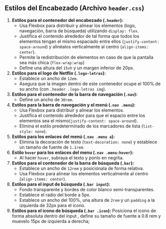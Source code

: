 ## Estilos del Encabezado (Archivo `header.css`)

1.  **Estilos para el contenedor del encabezado (`.header`):**
    * Usa Flexbox para distribuir y alinear los elementos (logo, navegación, barra de búsqueda) utilizando `display: flex`.
    * Justifica el contenido alrededor de tal forma que todos los elementos tengan el mismo espaciado entre ellos (`justify-content: space-around`) y alinéalos verticalmente al centro (`align-items: center`).
    * Permite la redistribución de elementos en caso de que la pantalla sea más chica (`flex-wrap:wrap`)
    * Define una altura del `15vh` y un margen inferior de 20px.
2.  **Estilos para el logo de Netflix (`.logo-letras`):**
    * Establece un ancho de `12em`.
    * Asegura que la imagen dentro de este contenedor ocupe el 100% de su ancho (con `.header .logo-letras img`).
3.  **Estilos para el contenedor de la barra de navegación (`.nav`):**
    * Define un ancho de `30rem`.
4.  **Estilos para la barra de navegación y el menú (`.nav .menu`):**
    * Usa Flexbox para distribuir y alinear los elementos.
    * Justifica el contenido alrededor para que el espacio entre los elementos sea el mismo(`justify-content: space-around`).
    * Elimina el estilo predeterminado de los marcadores de lista (`list-style: none`).
5.  **Estilos para los enlaces del menú (`.nav .menu a`):**
    * Elimina la decoración de texto (`text-decoration: none`) y establece un tamaño de fuente de `1.1rem`.
6.  **Estilo `hover` para los enlaces del menu (`.nav .menu:hover`):**
    * Al hacer `hover`, subraya el texto y ponlo en negrita. 
7.  **Estilos para el contenedor de la barra de búsqueda (`.bar`):**
    * Establece un ancho de `12rem` y posiciónala de forma relativa.
    * Usa Flexbox para alinear los elementos verticalmente al centro (`align-items: center`).
8.  **Estilos para el input de búsqueda (`.bar input`):**
    * Fondo transparente y bordes de color blanco semi-transparentes.
    * Establece el radio del borde a 5px.
    * Establece un ancho del 100%, una altura de `2rem` y un `padding` a la izquierda de 32px para el icono.
9.  **Estilos para el icono de búsqueda (`.bar .icon`):** Posiciona el icono de forma absoluta dentro del input , define su tamaño de fuente a 0.8 rem y muevelo  15px de izquierda a derecha;